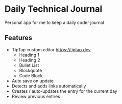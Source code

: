 # Daily Technical Journal

Personal app for me to keep a daily coder journal

## Features

* TipTap custom editor https://tiptap.dev
  * Heading 1
  * Heading 2
  * Bullet List
  * Blockquote
  * Code Block
* Auto save on update
* Detects and adds links automatically
* Creates / auto-updates the entry for the current day
* Review previous entries

